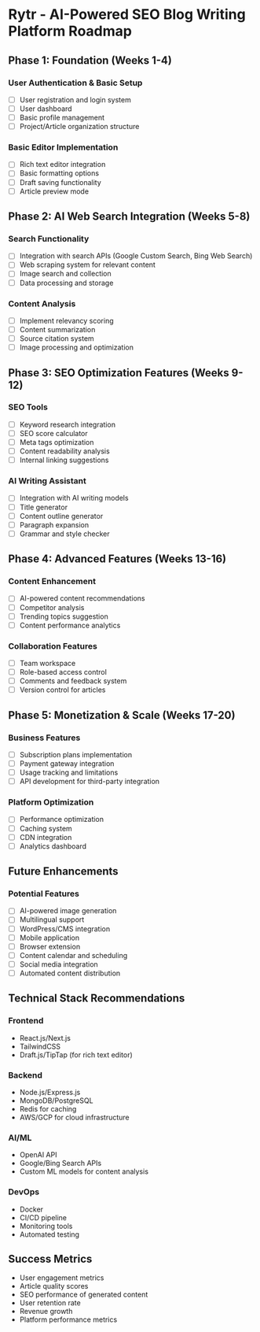 # Rytr - AI-Powered SEO Blog Writing Platform Roadmap

## Phase 1: Foundation (Weeks 1-4)

### User Authentication & Basic Setup

- [ ] User registration and login system
- [ ] User dashboard
- [ ] Basic profile management
- [ ] Project/Article organization structure

### Basic Editor Implementation

- [ ] Rich text editor integration
- [ ] Basic formatting options
- [ ] Draft saving functionality
- [ ] Article preview mode

## Phase 2: AI Web Search Integration (Weeks 5-8)

### Search Functionality

- [ ] Integration with search APIs (Google Custom Search, Bing Web Search)
- [ ] Web scraping system for relevant content
- [ ] Image search and collection
- [ ] Data processing and storage

### Content Analysis

- [ ] Implement relevancy scoring
- [ ] Content summarization
- [ ] Source citation system
- [ ] Image processing and optimization

## Phase 3: SEO Optimization Features (Weeks 9-12)

### SEO Tools

- [ ] Keyword research integration
- [ ] SEO score calculator
- [ ] Meta tags optimization
- [ ] Content readability analysis
- [ ] Internal linking suggestions

### AI Writing Assistant

- [ ] Integration with AI writing models
- [ ] Title generator
- [ ] Content outline generator
- [ ] Paragraph expansion
- [ ] Grammar and style checker

## Phase 4: Advanced Features (Weeks 13-16)

### Content Enhancement

- [ ] AI-powered content recommendations
- [ ] Competitor analysis
- [ ] Trending topics suggestion
- [ ] Content performance analytics

### Collaboration Features

- [ ] Team workspace
- [ ] Role-based access control
- [ ] Comments and feedback system
- [ ] Version control for articles

## Phase 5: Monetization & Scale (Weeks 17-20)

### Business Features

- [ ] Subscription plans implementation
- [ ] Payment gateway integration
- [ ] Usage tracking and limitations
- [ ] API development for third-party integration

### Platform Optimization

- [ ] Performance optimization
- [ ] Caching system
- [ ] CDN integration
- [ ] Analytics dashboard

## Future Enhancements

### Potential Features

- [ ] AI-powered image generation
- [ ] Multilingual support
- [ ] WordPress/CMS integration
- [ ] Mobile application
- [ ] Browser extension
- [ ] Content calendar and scheduling
- [ ] Social media integration
- [ ] Automated content distribution

## Technical Stack Recommendations

### Frontend

- React.js/Next.js
- TailwindCSS
- Draft.js/TipTap (for rich text editor)

### Backend

- Node.js/Express.js
- MongoDB/PostgreSQL
- Redis for caching
- AWS/GCP for cloud infrastructure

### AI/ML

- OpenAI API
- Google/Bing Search APIs
- Custom ML models for content analysis

### DevOps

- Docker
- CI/CD pipeline
- Monitoring tools
- Automated testing

## Success Metrics

- User engagement metrics
- Article quality scores
- SEO performance of generated content
- User retention rate
- Revenue growth
- Platform performance metrics
